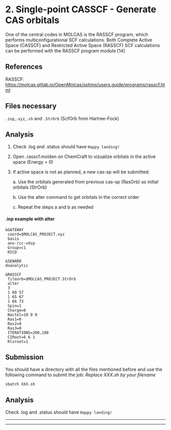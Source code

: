 # 2. Single-point CASSCF - Generate CAS orbitals

One of the central codes in MOLCAS is the RASSCF program, which performs multiconfigurational SCF calculations. Both Complete Active Space (CASSCF) and Restricted Active Space (RASSCF) SCF calculations can be performed with the RASSCF program module [14]

## References
RASSCF: https://molcas.gitlab.io/OpenMolcas/sphinx/users.guide/programs/rasscf.html


## Files necessary
```.inp```,```.xyz```,```.sh``` and ```.StrOrb``` (ScfOrb from Hartree-Fock)


## Analysis
1. Check .log and .status should have ```Happy landing!```
2. Open .rasscf.molden on ChemCraft to vizualize orbitals in the active space (Energy = 0)
3. If active space is not as planned, a new cas-sp will be submitted:
   
   a. Use the orbitals generated from previous cas-sp (RasOrb) as initial orbitals (StrOrb)
   
   b. Use the alter command to get orbitals in the correct order
   
   c. Repeat the steps a and b as needed


#### .inp example with alter
```
&GATEWAY
 coord=$MOLCAS_PROJECT.xyz
 basis
 ano-rcc-vdzp
 Group=c1
 RICD

&SEWARD
doanalytic

&RASSCF
 fileorb=$MOLCAS_PROJECT.StrOrb
 alter
 3
 1 60 57
 1 65 67
 1 66 73
 Spin=1
 Charge=0
 Nactel=10 0 0
 Ras1=0
 Ras2=8
 Ras3=0
 ITERATIONS=200,100
 CIRoot=6 6 1
 Rlxroot=1
```

## Submission
You should have a directory with all the files mentioned before and use the following command to submit the job:
_Replace XXX.sh by your filename_

```
sbatch XXX.sh
```

## Analysis
Check .log and .status should have ```Happy landing!```

--- 
---
